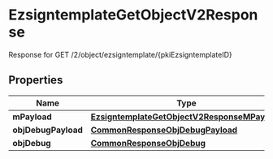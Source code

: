 

# EzsigntemplateGetObjectV2Response

Response for GET /2/object/ezsigntemplate/{pkiEzsigntemplateID}

## Properties

| Name | Type | Description | Notes |
|------------ | ------------- | ------------- | -------------|
|**mPayload** | [**EzsigntemplateGetObjectV2ResponseMPayload**](EzsigntemplateGetObjectV2ResponseMPayload.md) |  |  |
|**objDebugPayload** | [**CommonResponseObjDebugPayload**](CommonResponseObjDebugPayload.md) |  |  [optional] |
|**objDebug** | [**CommonResponseObjDebug**](CommonResponseObjDebug.md) |  |  [optional] |



